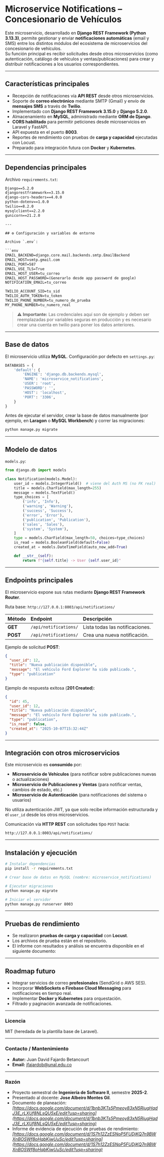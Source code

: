 # Microservice Notifications – Concesionario de Vehículos

Este microservicio, desarrollado en **Django REST Framework (Python 3.13.3)**, permite gestionar y enviar **notificaciones automáticas** (email y SMS) entre los distintos módulos del ecosistema de microservicios del concesionario de vehículos.  
Su función principal es recibir solicitudes desde otros microservicios (como autenticación, catálogo de vehículos y ventas/publicaciones) para crear y distribuir notificaciones a los usuarios correspondientes.

---

## Características principales

- Recepción de notificaciones vía **API REST** desde otros microservicios.
- Soporte de **correo electrónico** mediante SMTP (Gmail) y envío de **mensajes SMS** a través de **Twilio**.
- Implementado con **Django REST Framework 3.15.0** y **Django 5.2.0**.
- Almacenamiento en **MySQL**, administrado mediante **ORM de Django**.
- **CORS habilitado** para permitir peticiones desde microservicios en Laravel y FastAPI.
- API expuesta en el puerto **8003**.
- Reportes de rendimiento con pruebas de **carga y capacidad** ejecutadas con Locust.
- Preparado para integración futura con **Docker** y **Kubernetes**.

---

## Dependencias principales

Archivo `requirements.txt`:

```txt
Django==5.2.0
djangorestframework==3.15.0
django-cors-headers==4.0.0
python-dotenv==1.0.0
twilio==8.2.0
mysqlclient==2.2.0
gunicorn==21.2.0

---

## ⚙️ Configuración y variables de entorno

Archivo `.env`:

```env
EMAIL_BACKEND=django.core.mail.backends.smtp.EmailBackend
EMAIL_HOST=smtp.gmail.com
EMAIL_PORT=587
EMAIL_USE_TLS=True
EMAIL_HOST_USER=tu_correo
EMAIL_HOST_PASSWORD=(Generarlo desde app password de google)
NOTIFICATION_EMAIL=tu_correo

TWILIO_ACCOUNT_SID=tu_sid
TWILIO_AUTH_TOKEN=tu_token
TWILIO_PHONE_NUMBER=tu_numero_de_prueba
MY_PHONE_NUMBER=tu_numero_real
```

> ⚠️ **Importante:** Las credenciales aquí son de ejemplo y deben ser reemplazadas por variables seguras en producción y es necesario crear una cuenta en twilio para poner los datos anteriores.

---

## Base de datos

El microservicio utiliza **MySQL**.
Configuración por defecto en `settings.py`:

```python
DATABASES = {
    'default': {
        'ENGINE': 'django.db.backends.mysql',
        'NAME': 'microservice_notifications',
        'USER': 'root',
        'PASSWORD': '',
        'HOST': 'localhost',
        'PORT': '3306',
    }
}
```

Antes de ejecutar el servidor, crear la base de datos manualmente (por ejemplo, en **Laragon** o **MySQL Workbench**) y correr las migraciones:

```bash
python manage.py migrate
```

---

## Modelo de datos

`models.py`:

```python
from django.db import models

class Notification(models.Model):
    user_id = models.IntegerField()  # viene del Auth MS (no FK real)
    title = models.CharField(max_length=255)
    message = models.TextField()
    type_choices = [
        ('info', 'Info'),
        ('warning', 'Warning'),
        ('success', 'Success'),
        ('error', 'Error'),
        ('publication', 'Publication'),
        ('sales', 'Sales'),
        ('system', 'System'),
    ]
    type = models.CharField(max_length=50, choices=type_choices)
    is_read = models.BooleanField(default=False)
    created_at = models.DateTimeField(auto_now_add=True)

    def __str__(self):
        return f"{self.title} -> User {self.user_id}"
```

---

## Endpoints principales

El microservicio expone sus rutas mediante **Django REST Framework Router**.

Ruta base: `http://127.0.0.1:8003/api/notifications/`

| Método     | Endpoint                   | Descripción                                 |
| :--------- | :------------------------- | :------------------------------------------ |
| **GET**    | `/api/notifications/`      | Lista todas las notificaciones.             |
| **POST**   | `/api/notifications/`      | Crea una nueva notificación.                |

Ejemplo de solicitud **POST**:

```json
{
  "user_id": 12,
  "title": "Nueva publicación disponible",
  "message": "El vehículo Ford Explorer ha sido publicado.",
  "type": "publication"
}
```

Ejemplo de respuesta exitosa (**201 Created**):

```json
{
  "id": 45,
  "user_id": 12,
  "title": "Nueva publicación disponible",
  "message": "El vehículo Ford Explorer ha sido publicado.",
  "type": "publication",
  "is_read": false,
  "created_at": "2025-10-07T15:32:44Z"
}
```

---

## Integración con otros microservicios

Este microservicio es **consumido** por:

* **Microservicio de Vehículos** (para notificar sobre publicaciones nuevas o actualizaciones)
* **Microservicio de Publicaciones y Ventas** (para notificar ventas, cambios de estado, etc.)
* **Microservicio de Autenticación** (para notificaciones del sistema o usuarios)

No utiliza autenticación JWT, ya que solo recibe información estructurada y el `user_id` desde los otros microservicios.

Comunicación vía **HTTP REST** con solicitudes tipo `POST` hacia:

```API
http://127.0.0.1:8003/api/notifications/
```

---

## Instalación y ejecución

```bash
# Instalar dependencias
pip install -r requirements.txt

# Crear base de datos en MySQL (nombre: microservice_notifications)

# Ejecutar migraciones
python manage.py migrate

# Iniciar el servidor
python manage.py runserver 8003
```

---

## Pruebas de rendimiento

* Se realizaron **pruebas de carga y capacidad** con **Locust**.
* Los archivos de prueba están en el repositorio.
* El informe con resultados y análisis se encuentra disponible en el siguiente documento:

---

## Roadmap futuro

* Integrar servicios de correo **profesionales** (SendGrid o AWS SES).
* Incorporar **WebSockets o Firebase Cloud Messaging** para notificaciones en tiempo real.
* Implementar **Docker y Kubernetes** para orquestación.
* Filtrado y paginación avanzada de notificaciones.

---

### Licencia

MIT (heredada de la plantilla base de Laravel).

---

### Contacto / Mantenimiento

* **Autor:** Juan David Fajardo Betancourt
* **Email:** [jfajardob@unal.edu.co](mailto:jfajardob@unal.edu.co)

---

### Razón

* Proyecto semestral de **Ingeniería de Software II**, semestre **2025-2**.
* Presentado al docente: **Jose Albeiro Montes Gil**.
* Documento de planeación: *[https://docs.google.com/document/d/1bnb3KTs5Pmeoy83xN5RjugHqdJ3E_rLXUf8NLsQU5xE/edit?usp=sharing](https://docs.google.com/document/d/1bnb3KTs5Pmeoy83xN5RjugHqdJ3E_rLXUf8NLsQU5xE/edit?usp=sharing)*
* Informe de evidencia de ejecución de pruebas de rendimiento: *[https://docs.google.com/document/d/1S7h12ZzESNoP5FUDjKQ7n9BWXnBOSWf8oHqbKiwUuSc/edit?usp=sharing](https://docs.google.com/document/d/1S7h12ZzESNoP5FUDjKQ7n9BWXnBOSWf8oHqbKiwUuSc/edit?usp=sharing)*